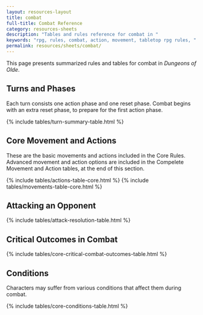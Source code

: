 ```yaml
---
layout: resources-layout
title: combat
full-title: Combat Reference
category: resources-sheets
description: "Tables and rules reference for combat in "
keywords: "rpg, rules, combat, action, movement, tabletop rpg rules, "
permalink: resources/sheets/combat/
---
```


<p>This page presents summarized rules and tables for combat in <em>Dungeons of Olde</em>.</p>

<h2>Turns and Phases</h2>
<p>Each turn consists one action phase and one reset phase. Combat begins with an extra reset phase, to prepare for the first action phase.</p>

{% include tables/turn-summary-table.html %}


<h2 class="new-page">Core Movement and Actions</h2>
<p>These are the basic movements and actions included in the Core Rules. Advanced movement and action options are included in the Compelete Movement and Action tables, at the end of this section.</p>

{% include tables/actions-table-core.html %}
{% include tables/movements-table-core.html %}


<h2 class="new-page">Attacking an Opponent</h2>

{% include tables/attack-resolution-table.html %}

<h2 class="new-page">Critical Outcomes in Combat</h2>

{% include tables/core-critical-combat-outcomes-table.html %}

<h2 class="new-page">Conditions</h2>
<div class="column-content">
<p>Characters may suffer from various conditions that affect them during combat.</p>

{% include tables/core-conditions-table.html %}
</div>
<!-- Commented out until Advanced Movement and Actions rules are written
<h2 class="new-page">Advanced Movement and Actions</h2>
<p>Certain movements and actions have slightly different rules under the Advanced Movement and Actions option. If using Advanced Movement and Actions, the tables below supercede the Core Movement and Actions tables.</p>

{% include tables/movements-table-advanced.html %}
{% include tables/actions-table-advanced.html %}
-->
